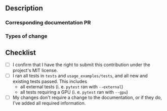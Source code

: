 <!--- Provide a general summary of your changes in the title. -->

## Description
<!--- Use this section to describe your changes. If your changes required
testing, include information about the testing environment and the tests you
ran. If your test fixes a bug reported in an issue, don't forget to include the
issue number. If your PR is still a work in progress, that's totally fine – just
include a note to let us know. -->

### Corresponding documentation PR
<!--- Add the link to the corresponding documentation PR here, if applicable. -->

### Types of change
<!-- What type of change does your PR cover? Is it a bug fix, an enhancement
or new feature, or a change to the documentation? -->

## Checklist
<!--- Before you submit the PR, go over this checklist and make sure you can
tick off all the boxes. [] -> [x] -->
- [ ] I confirm that I have the right to submit this contribution under the project's MIT license.
- [ ] I ran all tests in `tests` and `usage_examples/tests`, and all new and existing tests passed. This includes
  - all external tests (i. e. `pytest` ran with `--external`)
  - all tests requiring a GPU (i. e. `pytest` ran with `--gpu`)
- [ ] My changes don't require a change to the documentation, or if they do, I've added all required information.
